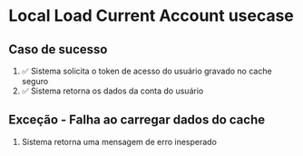 # Local Load Current Account usecase

## Caso de sucesso
1. ✅ Sistema solicita o token de acesso do usuário gravado no cache seguro
2. ✅ Sistema retorna os dados da conta do usuário

## Exceção - Falha ao carregar dados do cache
1. Sistema retorna uma mensagem de erro inesperado
